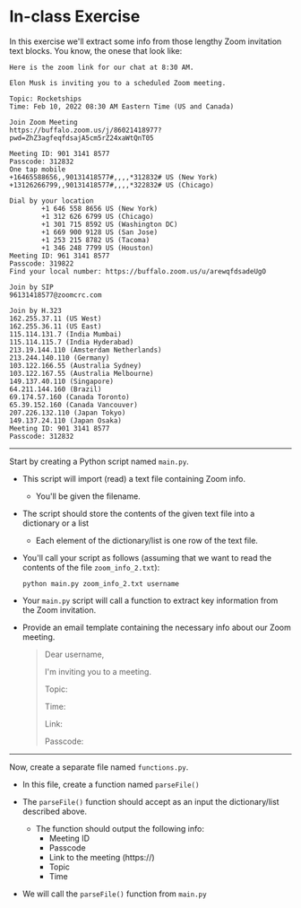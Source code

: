 # In-class Exercise

In this exercise we'll extract some info from those lengthy Zoom invitation text blocks.  You know, the onese that look like:

```
Here is the zoom link for our chat at 8:30 AM. 

Elon Musk is inviting you to a scheduled Zoom meeting.

Topic: Rocketships
Time: Feb 10, 2022 08:30 AM Eastern Time (US and Canada)

Join Zoom Meeting
https://buffalo.zoom.us/j/86021418977?pwd=ZhZ3agfeqfdsajA5cm5rZ24xaWtQnT05

Meeting ID: 901 3141 8577
Passcode: 312832
One tap mobile
+16465588656,,90131418577#,,,,*312832# US (New York)
+13126266799,,90131418577#,,,,*322832# US (Chicago)

Dial by your location
        +1 646 558 8656 US (New York)
        +1 312 626 6799 US (Chicago)
        +1 301 715 8592 US (Washington DC)
        +1 669 900 9128 US (San Jose)
        +1 253 215 8782 US (Tacoma)
        +1 346 248 7799 US (Houston)
Meeting ID: 961 3141 8577
Passcode: 319822
Find your local number: https://buffalo.zoom.us/u/arewqfdsadeUgO

Join by SIP
96131418577@zoomcrc.com

Join by H.323
162.255.37.11 (US West)
162.255.36.11 (US East)
115.114.131.7 (India Mumbai)
115.114.115.7 (India Hyderabad)
213.19.144.110 (Amsterdam Netherlands)
213.244.140.110 (Germany)
103.122.166.55 (Australia Sydney)
103.122.167.55 (Australia Melbourne)
149.137.40.110 (Singapore)
64.211.144.160 (Brazil)
69.174.57.160 (Canada Toronto)
65.39.152.160 (Canada Vancouver)
207.226.132.110 (Japan Tokyo)
149.137.24.110 (Japan Osaka)
Meeting ID: 901 3141 8577
Passcode: 312832
```

--- 

Start by creating a Python script named `main.py`.

- This script will import (read) a text file containing Zoom info.  
    - You'll be given the filename.

- The script should store the contents of the given text file into a dictionary or a list
    - Each element of the dictionary/list is one row of the text file.

- You'll call your script as follows (assuming that we want to read the contents of the file `zoom_info_2.txt`):
    ```
	python main.py zoom_info_2.txt username
	```

- Your `main.py` script will call a function to extract key information from the Zoom invitation.  

- Provide an email template containing the necessary info about our Zoom meeting.
    > Dear username,
    > 
    > I'm inviting you to a meeting.
    > 
    > Topic:
    > 
    > Time:
    > 
    > Link:
    > 
    > Passcode:
	
--- 

Now, create a separate file named `functions.py`.
	
- In this file, create a function named `parseFile()`
	
- The `parseFile()` function should accept as an input the dictionary/list described above.
    - The function should output the following info:
         - Meeting ID
         - Passcode
         - Link to the meeting (https://)		
         - Topic
         - Time
		
- We will call the `parseFile()` function from `main.py`
